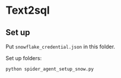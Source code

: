 # Text2sql

## Set up
Put `snowflake_credential.json` in this folder.

Set up folders: 
```
python spider_agent_setup_snow.py
```
